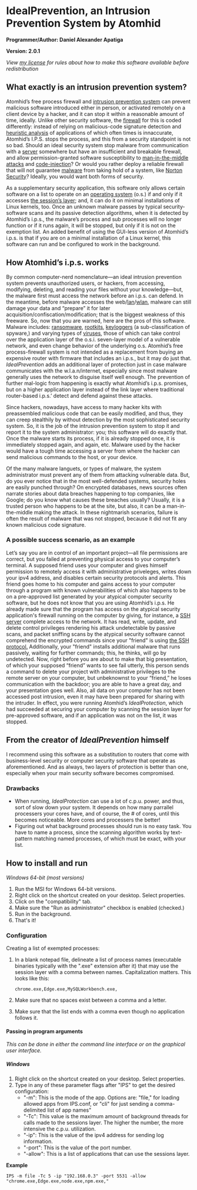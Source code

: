 # IdealPrevention, an Intrusion Prevention System by Atomhid

**Programmer/Author: Daniel Alexander Apatiga**

**Version: 2.0.1**

*View [my license](http://www.atomhid.com/licenses/ips.txt) for rules about how to make this software available before redistribution*

## What exactly is an intrusion prevention system?


Atomhid’s free process firewall and [intrusion prevention system](https://en.wikipedia.org/wiki/Intrusion_detection_system) can prevent malicious software introduced either in person, or activated remotely on a client device by a hacker, and it can stop it within a reasonable amount of time, ideally.  Unlike other security software, the [firewall](https://en.wikipedia.org/wiki/Firewall_(computing)) for this is coded differently: instead of relying on malicious-code signature detection and [heuristic analysis](https://en.wikipedia.org/wiki/Heuristic_(computer_science)) of applications of which often times is innaccurate, Atomhid’s I.P.S. stops the process, and this from a security standpoint is not so bad.  Should an ideal security system stop malware from communication with a [server](https://en.wikipedia.org/wiki/Server_(computing)) somewhere but have an insufficient and breakable firewall, and allow permission-granted software susceptibility to [man-in-the-middle attacks](https://en.wikipedia.org/wiki/Man-in-the-middle_attack) and [code-injection](https://en.wikipedia.org/wiki/Code_injection)?  Or would you rather deploy a reliable firewall that will not guarantee [malware](https://en.wikipedia.org/wiki/Malware) from taking hold of a system, like [Norton Security](https://en.wikipedia.org/wiki/Norton_Security)?  Ideally, you would want both forms of security.

As a supplementary security application, this software only allows certain software on a list to operate on an [operating system](https://en.wikipedia.org/wiki/Operating_system) (o.s.) if and only if it accesses [the session’s layer](https://en.wikipedia.org/wiki/OSI_model); and, it can do it on minimal installations of Linux kernels, too.  Once an unknown malware passes by typical security-software scans and its passive detection algorithms, when it is detected by Atomhid’s i.p.s., the malware’s process and sub processes will no longer function or if it runs again, it will be stopped, but only if it is not on the exemption list.  An added benefit of using the GUI-less version of Atomhid’s i.p.s. is that if you are on a minimal installation of a Linux kernel, this software can run and be configured to work in the background.

## How Atomhid’s i.p.s. works

By common computer-nerd nomenclature—an ideal intrusion prevention system prevents unauthorized users, or hackers, from accessing, modifying, deleting, and reading your files without your knowledge—but, the malware first must access the network before an i.p.s. can defend.  In the meantime, before malware accesses the web/[lan](https://en.wikipedia.org/wiki/Local_area_network)/[wlan](https://en.wikipedia.org/wiki/Wireless_LAN), malware can still damage your data and “prepare” it for later acquisition/confiscation/modification; that is the biggest weakness of this freeware.  So, now that you are warned, here are the pros of this software.  Malware includes: [ransomware](https://en.wikipedia.org/wiki/Ransomware), [rootkits](https://en.wikipedia.org/wiki/Rootkit), [keyloggers](https://en.wikipedia.org/wiki/Keystroke_logging) (a sub-classification of spyware,) and varying types of [viruses](https://en.wikipedia.org/wiki/Computer_virus), those of which can take control over the application layer of the o.s.i. seven-layer model of a vulnerable network, and even change behavior of the underlying o.s.  Atomhid’s free process-firewall system is not intended as a replacement from buying an expensive router with firmware that includes an i.p.s., but it may do just that.  *IdealPrevention* adds an additional layer of protection just in case malware communicates with the w.l.a.n/internet, especially since most malware generally uses the network to disguise itself well enough.  The prevention of further mal-logic from happening is exactly what Atomhid’s i.p.s. promises, but on a higher application layer instead of the link layer where traditional router-based i.p.s.’ detect and defend against these attacks.  

Since hackers, nowadays, have access to many hacker kits with preassembled malicious code that can be easily modified, and thus, they can creep stealthily by without detection by the most sophisticated security system.  So, it is the job of the intrusion prevention system to stop it and report it to the system administrator: you; this software will do exactly that.  Once the malware starts its process, if it is already stopped once, it is immediately stopped again, and again, etc.  Malware used by the hacker would have a tough time accessing a server from where the hacker can send malicious commands to the host, or your device.  

Of the many malware languets, or types of malware, the system administrator must prevent any of them from attacking vulnerable data.  But, do you ever notice that in the most well-defended systems, security holes are easily punched through?  On encrypted databases, news sources often narrate stories about data breaches happening to top companies, like Google; do you know what causes these breaches usually?  Usually, it is a trusted person who happens to be at the site, but also, it can be a man-in-the-middle making the attack.  In these nightmarish scenarios, failure is often the result of malware that was not stopped, because it did not fit any known malicious code signature.

### A possible success scenario, as an example

Let’s say you are in control of an important project—all file permissions are correct, but you failed at preventing physical access to your computer’s terminal.  A supposed friend uses your computer and gives himself permission to remotely access it with administrative priveleges, writes down your ipv4 address, and disables certain security protocols and alerts.  This friend goes home to his computer and gains access to your computer through a program with known vulnerabilities of which also happens to be on a pre-approved list generated by your atypical computer security software, but he does not know that you are using Atomhid’s i.p.s.  He already made sure that the program has access on the atypical security application's firewall running on the computer by giving, for instance, a [SSH server](https://www.bitvise.com/ssh-server) complete access to the network.  It has read, write, update, and delete control privileges rendering his attack undetectable by passive scans, and packet sniffing scans by the atypical security software cannot comprehend the encrypted commands since your "friend" is using [the SSH protocol.](https://en.wikipedia.org/wiki/Secure_Shell)  Additionally, your "friend" installs additional malware that runs passively, waiting for further commands; this, he thinks, will go by undetected.  Now, right before you are about to make that big presentation, of which your supposed “friend” wants to see fail utterly, this person sends a command to delete your project with administrative privileges to the remote server on your computer, but unbeknownst to your “friend,” he loses communication with the backdoor; you are able to have a great day, and your presentation goes well.  Also, all data on your computer has not been accessed post intrusion, even it may have been prepared for sharing with the intruder.  In effect, you were running Atomhid’s *IdealProtection*, which had succeeded at securing your computer by scanning the session layer for pre-approved software, and if an application was not on the list, it was stopped.  
 
## From the creator of *IdealPrevention* himself

I recommend using this software as a substitution to routers that come with business-level security or computer security software that operate as aforementioned.  And as always, two layers of protection is better than one, especially when your main security software becomes compromised.

### Drawbacks

* When running, *IdealProtection* can use a lot of c.p.u. power, and thus, sort of slow down your system.  It depends on how many parrallel processers your cores have, and of course, the # of cores, until this becomes noticeable.  More cores and processers the better!
* Figuring out what background processes should run is no easy task.  You have to name a process, since the scanning algorithm works by text-pattern matching named processes, of which must be exact, with your list.  

## How to install and run

*Windows 64-bit (most versions)*

1. Run the MSI for Windows 64-bit versions.  
1. Right click on the shortcut created on your desktop.  Select properties.
1. Click on the "compatibility" tab.
1. Make sure the "Run as administrator" checkbox is enabled (checked.)
1. Run in the background.
1. That's it!

### Configuration

Creating a list of exempted processes:

1. In a blank notepad file, delineate a list of process names (executable binaries typically with the ".exe" extension after it) that may use the session layer with a comma between names.  Capitalization matters.  This looks like this:

    ```
    chrome.exe,Edge.exe,MySQLWorkbench.exe,
    ```
1. Make sure that no spaces exist between a comma and a letter.  
1. Make sure that the list ends with a comma even though no application follows it. 

#### Passing in program arguments

*This can be done in either the command line interface or on the graphical user interface.*

##### Windows

1. Right click on the shortcut created on your desktop.  Select properties.
1. Type in any of these parameter flags after "IPS" to get the desired configuration:
    * "-m": This is the mode of the app.  Options are: "file," for loading allowed apps from IPS.conf, or "cli" for just sending a comma-delimited list of app names"
    * "-Tc": This value is the maximum amount of background threads for calls made to the sessions layer.  The higher the number, the more intensive the c.p.u. utilization.  
    * "-ip": This is the value of the ipv4 address for sending log information.
    * "-port": This is the value of the port number.
    * "-allow": This is a list of applications that can use the sessions layer.

**Example**
```
IPS -m file -Tc 5 -ip "192.168.0.3" -port 5531 -allow "chrome.exe,Edge.exe,node.exe,npm.exe,"
```